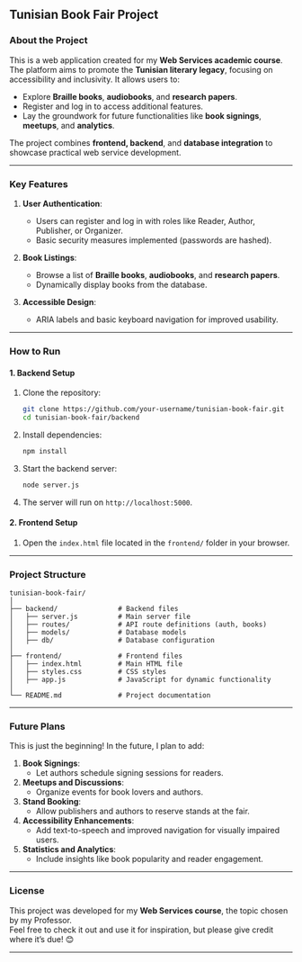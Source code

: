 ## **Tunisian Book Fair Project**

### **About the Project**
This is a web application created for my **Web Services academic course**. The platform aims to promote the **Tunisian literary legacy**, focusing on accessibility and inclusivity. It allows users to:
- Explore **Braille books**, **audiobooks**, and **research papers**.
- Register and log in to access additional features.
- Lay the groundwork for future functionalities like **book signings**, **meetups**, and **analytics**.

The project combines **frontend, backend**, and **database integration** to showcase practical web service development.

---

### **Key Features**
1. **User Authentication**:
   - Users can register and log in with roles like Reader, Author, Publisher, or Organizer.
   - Basic security measures implemented (passwords are hashed).

2. **Book Listings**:
   - Browse a list of **Braille books**, **audiobooks**, and **research papers**.
   - Dynamically display books from the database.

3. **Accessible Design**:
   - ARIA labels and basic keyboard navigation for improved usability.

---

### **How to Run**
#### **1. Backend Setup**
1. Clone the repository:
   ```bash
   git clone https://github.com/your-username/tunisian-book-fair.git
   cd tunisian-book-fair/backend
   ```
2. Install dependencies:
   ```bash
   npm install
   ```
3. Start the backend server:
   ```bash
   node server.js
   ```
4. The server will run on `http://localhost:5000`.

#### **2. Frontend Setup**
1. Open the `index.html` file located in the `frontend/` folder in your browser.

---

### **Project Structure**
```
tunisian-book-fair/
│
├── backend/               # Backend files
│   ├── server.js          # Main server file
│   ├── routes/            # API route definitions (auth, books)
│   ├── models/            # Database models
│   ├── db/                # Database configuration
│
├── frontend/              # Frontend files
│   ├── index.html         # Main HTML file
│   ├── styles.css         # CSS styles
│   ├── app.js             # JavaScript for dynamic functionality
│
└── README.md              # Project documentation
```

---

### **Future Plans**
This is just the beginning! In the future, I plan to add:
1. **Book Signings**:
   - Let authors schedule signing sessions for readers.
2. **Meetups and Discussions**:
   - Organize events for book lovers and authors.
3. **Stand Booking**:
   - Allow publishers and authors to reserve stands at the fair.
4. **Accessibility Enhancements**:
   - Add text-to-speech and improved navigation for visually impaired users.
5. **Statistics and Analytics**:
   - Include insights like book popularity and reader engagement.

---

### **License**
This project was developed for my **Web Services course**, the topic chosen by my Professor.  
Feel free to check it out and use it for inspiration, but please give credit where it’s due! 😊  

---
